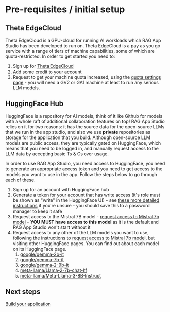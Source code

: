 # Pre-requisites / initial setup

## Theta EdgeCloud

Theta EdgeCloud is a GPU-cloud for running AI workloads which RAG App Studio has been developed to run on. Theta EdgeCloud is a pay as you go service with a range of tiers of machine capabilities, some of which are quota-restricted. In order to get started you need to:

1. Sign up for [Theta EdgeCloud](https://www.thetaedgecloud.com)
2. Add some credit to your account
3. Request to get your machine quota increased, using the [quota settings page](https://www.thetaedgecloud.com/dashboard/settings/quota) - you will need a GV2 or GA1 machine at least to run any serious LLM models.

## HuggingFace Hub

HuggingFace is a repository for AI models, think of it like Github for models with a whole raft of additional collaboration features on top! RAG App Studio relies on it for two reasons: it has the source data for the open-source LLMs that we run in the app studio, and also we use **private** repositories as storage for the application that you build. Although open-source LLM models are public access, they are typically gated on HuggingFace, which means that you need to be logged in, and manually request access to the LLM data by accepting basic Ts & Cs over usage.

In order to use RAG App Studio, you need access to HuggingFace, you need to generate an appropriate access token and you need to get access to the models you want to use in the app. Follow the steps below to go through each of these.

1. Sign up for an account with HuggingFace hub
2. Generate a token for your account that has write access (it's role must be shown as "write" in the HuggingFace UI) - see [these more detailed instructions](https://huggingface.co/docs/hub/en/security-tokens#how-to-manage-user-access-tokens) if you're unsure - you should save this to a password manager to keep it safe
3. Request access to the Mistral 7B model - [request access to Mistral 7b model](./detailed/mistral-gated-access-request.md) - **YOU MUST have access to this model** as it is the default and RAG App Studio won't start without it
4. Request access to any other of the LLM models you want to use, following the instructions to [request access to Mistral 7b model](./detailed/mistral-gated-access-request.md), but visiting other HuggingFace pages. You can find out about each model on its HuggingFace page.
   1. [google/gemma-2b-it](https://huggingface.co/google/gemma-2b-it)
   2. [google/gemma-7b-it](https://huggingface.co/google/gemma-2b-it)
   3. [google/gemma-2-9b-it](https://huggingface.co/google/gemma-2-9b-it)
   4. [meta-llama/Llama-2-7b-chat-hf](https://huggingface.co/meta-llama/Llama-2-7b-chat-hf)
   5. [meta-llama/Meta-Llama-3-8B-Instruct](https://huggingface.co/meta-llama/Meta-Llama-3-8B-Instruct)

## Next steps

[Build your application](./building.md)